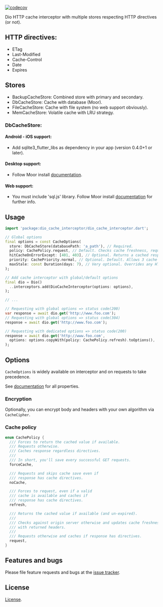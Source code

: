 [![codecov](https://codecov.io/gh/llfbandit/dio_cache_interceptor/branch/master/graph/badge.svg?token=QQQIXO7VZI)](https://codecov.io/gh/llfbandit/dio_cache_interceptor)

Dio HTTP cache interceptor with multiple stores respecting HTTP directives (or not).

## HTTP directives:
- ETag
- Last-Modified
- Cache-Control
- Date
- Expires

## Stores
- BackupCacheStore: Combined store with primary and secondary.
- DbCacheStore: Cache with database (Moor).
- FileCacheStore: Cache with file system (no web support obviously).
- MemCacheStore: Volatile cache with LRU strategy.

### DbCacheStore:
#### Android - iOS support:
- Add sqlite3_flutter_libs as dependency in your app (version 0.4.0+1 or later).

#### Desktop support:
- Follow Moor install [documentation](https://moor.simonbinder.eu/docs/platforms/).

#### Web support:
- You must include 'sql.js' library. Follow Moor install [documentation](https://moor.simonbinder.eu/web/) for further info.

## Usage

```dart
import 'package:dio_cache_interceptor/dio_cache_interceptor.dart';

// Global options
final options = const CacheOptions(
  store: DbCacheStore(databasePath: 'a_path'), // Required.
  policy: CachePolicy.request, // Default. Checks cache freshness, requests otherwise and caches response.
  hitCacheOnErrorExcept: [401, 403], // Optional. Returns a cached response on error if available but for statuses 401 & 403.
  priority: CachePriority.normal, // Optional. Default. Allows 3 cache sets and ease cleanup.
  maxStale: const Duration(days: 7), // Very optional. Overrides any HTTP directive to delete entry past this duration.
);

// Add cache interceptor with global/default options
final dio = Dio()
  ..interceptors.add(DioCacheInterceptor(options: options),
);

// ...

// Requesting with global options => status code(200)
var response = await dio.get('http://www.foo.com');
// Requesting with global options => status code(304)
response = await dio.get('http://www.foo.com');

// Requesting with dedicated options => status code(200)
response = await dio.get('http://www.foo.com',
  options: options.copyWith(policy: CachePolicy.refresh).toOptions(),
);
```

## Options
`CacheOptions` is widely available on interceptor and on requests to take precedence.  

See [documentation](https://pub.dev/documentation/dio_cache_interceptor/latest/dio_cache_interceptor/dio_cache_interceptor-library.html) for all properties.

### Encryption
Optionally, you can encrypt body and headers with your own algorithm via `CacheCipher`.

### Cache policy
```dart
enum CachePolicy {
  /// Forces to return the cached value if available.
  /// Requests otherwise.
  /// Caches response regardless directives.
  ///
  /// In short, you'll save every successful GET requests.
  forceCache,

  /// Requests and skips cache save even if
  /// response has cache directives.
  noCache,

  /// Forces to request, even if a valid
  /// cache is available and caches if
  /// response has cache directives.
  refresh,

  /// Returns the cached value if available (and un-expired).
  ///
  /// Checks against origin server otherwise and updates cache freshness
  /// with returned headers.
  ///
  /// Requests otherwise and caches if response has directives.
  request,
}
```

## Features and bugs

Please file feature requests and bugs at the [issue tracker][tracker].

[tracker]: https://github.com/llfbandit/dio_cache_interceptor/issues

## License

[License](https://github.com/llfbandit/dio_cache_interceptor/blob/master/LICENSE).